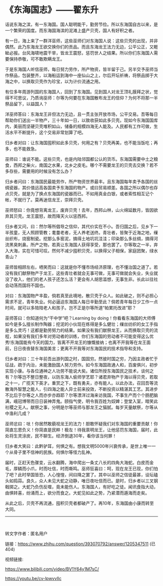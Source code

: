 

# 《东海国志》——翟东升

话说东海之滨，有一东海国。国人聪明能干，勤劳节俭。所以东海国自古以来，是一个繁荣的国度。而东海国海滨的泥滩上盛产贝壳，国人有好积之者。

有一日，海上来了一群洋巫师，这些巫师们对东海国人说：这些贝壳的出现，并非偶然。此乃东海龙王欲交换你们的贡品。而且东海龙王法力无边，公平公正，又睚眦必报。台风海啸地震干旱，皆龙王震怒，惩罚世人之结果。所以你们东海国人需要保持恭敬，可不敢欺瞒龙王。

于是东海国人听信巫师，每日努力劳作，所产物资，皆半留于己。另半交予巫师当作祭品，包装整齐，以海船运到海中一座仙山之上，尔后开坛祈祷，将祭品掷于大海之中，以换取贝壳作为珍宝，以为计价流通之用。

有位多年周游列国的东海国人，回到了东海国。见到国人对龙王顶礼膜拜之状，觉得不可思议，乃质询巫师：尔等为何要在东海国散布龙王的信仰？为何不将那一半祭品留下，以益国人？

洋巫师答曰：东海龙王非但法力无边，且一贯主张开放市场，公平交易。吾等每日帮助你们送出一半物产，三十年如一日，以致收获如此多贝壳。现如今东海国国库内，美丽而坚硬贝壳堆积如山，储备的规模四海无人能及。人民都有工作可做，生活水平不断提升，这个交易非常划算了吧。

归乡者对曰：让东海国囤积如此多贝壳，何用之有？贝壳再美，也不能当饭吃；再多，也不能救急。

巫师曰：谁说不能。这些贝壳，也是内陆邻国都公认的货币。东海国需要中土之粮食，西邦之柴火，南国之水果，北乡之皮毛。哪个不需要龙王的贝壳去交换？若不多存些，需要用的时候没有怎么办？

归乡者问曰：东海国民最能劳作，所产物资世界最丰。且东海国每年卖予各国的丝绸瓷器，其价值远高各国卖予东海国的物产。或曰贸易顺差。各国之所以偶尔也存点贝壳，就是为了换点东海国的瓷器而已。不如用真金白银，或者索性相互记个帐，不就行了。莫再迷信龙王，崇拜贝壳。

巫师怒曰：你竟想背离龙王，废弃贝壳！去年，西邦山林，山火绵延数月，皆因欲弃其贝壳。龙王震怒，故而降天火以惩西邦。

归乡者又问，曰：然尔等所倡导之信仰，其代价实在不小。吾归国之后，见乡下一半孩童，无人照顾管教；耄耋老者，无人养老送终。青壮者，皆聚于近海之地，缫丝织布，烧窑制瓷。挖那么多窑泥，搞得土地坑坑洼洼；印染那么多丝绸，搞得河流黑臭刺鼻。所产之物，若真让东海国人获得享受，那也罢了。尔等取之一半，弃入大海，实在可惜可叹。然何不减少囤积贝壳，以换得父子相保，家庭团聚，绿水青山？

巫师皆相顾左右，哂笑而曰：这就是你不懂市场经济原理，也不懂治国之道了。若没有我们献祭物产于龙王，这些青壮者就会无事可做，无事可做就会失业，失业就没了收入，他们的老人孩子还怎么活？更会有人胡思滥想，无事生非。长此以往社会动荡而国将不国也。

对曰：东海国物产丰盈，倘若真至此境地，散贝壳于众人。如此破之，则不必担心需求不足，青年失业。何必逼迫东海国人每日辛勤至此？倘若青年每日少工作一点时间，就可以多陪陪老人和孩子。岂不正是尔等所道“帕累托改进”耶？

巫师答曰：你知道何为“干中学”吧？Learning by doing！你看看东海国的大师傅如今是多么擅长制作陶器；挖泥的小伙现在练得是多么健壮；缫丝纺织的女工手指是多么灵巧！这都是勤劳努力的结果。如果没有我们献祭龙王，从而换取贝壳的流程，如果没有我们多年对劳动者的训练，你们东海国的劳动者不可能变得这么优秀!东海国能有今天的国力，皆离不开龙王的慷慨接纳；也离不开我等在龙王面前，日日夜夜替东海国美言；更离不开我等对东海国民的技术指导和支持。

归乡者对曰：三十年前吾出游列国之时，国固穷。然彼时国之穷，乃因主政者忙于征战，疏于内治，未能激励国人努力劳作。如今东海国政通人和，百废俱兴，初步实现小康。与各位通神之人功劳不能说大矣。诸位所授东海国民之技术，谈何之有？尔等岂不整日整夜，以防东海人偷师学艺耶？诸君弃物产于海以得贝壳，若取之十一，广揽天下英才。重赏之下，既有勇夫，亦有能人。以此办法，召回吾等流散海外智慧之能人，引四海之能人异士前来投效，不断投资以精湛其工艺。其进步不比后于尔等之人而亦步亦趋耶？尔等漂洋过海来访我国，不事生产而个个肠肥脑满，峨冠博带而日日装神弄鬼。颐指气使，明令我百姓为奴婢；登堂入室，暗笑此社稷之无人。献祭之事，分明是尔等巫师与那龙王之猫腻。每岁天量献祭，尔等从中渔利几成？

巫师忿曰：呔！你居然敢藐视龙王的法力！胆敢怀疑我们对东海国的重要贡献！你简直忘恩负义！你简直是民粹！极左！待我禀明龙王，让他惩罚东海国，届时，此处将生灵涂炭，民不聊生。经济倒退30年，看你该当何罪！

归乡者大笑曰：此黔驴耳，何惧之有。想我文明5000年兴衰传承，是世上唯一一个从骨子里不信神的民族。何惧尔等怪力乱神。

届时，正赶天色骤变，云水翻腾，海中爬出一条丈八长的四角大海蛇。白皮而金毛，厚鳞而小爪，时而吐信，时而嘶鸣。巫师狂喜曰：呵，现在龙王已现，你们怕了吧？此时举国皆恐，人心惶惶，间曰降之罢了。其中以巫师之信徒最甚，设坛磕头如捣蒜。良久，众人未见大蛇之动静，唯日夜吐信而已。是时，归乡者以三叉钢戟掷之。大蛇乃负伤反噬，竟未能伤人。东海国人，有好吃之徒。闻讯食指大动，由惧转喜，纷涌而上，欲分而食之。大蛇见如此之势，乃紧潜而遁海而走矣。

从此之后，贝壳不再流通，囤积贝壳者都破产了。再10年，东海国由小康而转至大同。

----

<br>

转文字作者：匿名用户

链接：https://www.zhihu.com/question/393070792/answer/1205347511
(已404)

视频链接: 

https://www.bilibili.com/video/BV1Y64y1M7sC/

https://youtu.be/cv-lpwvvllc
